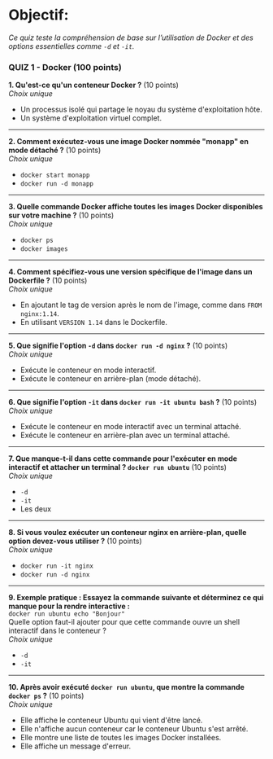 
# Objectif:  

*Ce quiz teste la compréhension de base sur l’utilisation de Docker et des options essentielles comme `-d` et `-it`.*

### **QUIZ 1 - Docker (100 points)**

**1. Qu'est-ce qu'un conteneur Docker ?** (10 points)  
*Choix unique*  
- Un processus isolé qui partage le noyau du système d'exploitation hôte.  
- Un système d'exploitation virtuel complet.

---

**2. Comment exécutez-vous une image Docker nommée "monapp" en mode détaché ?** (10 points)  
*Choix unique*  
- `docker start monapp`  
- `docker run -d monapp`

---

**3. Quelle commande Docker affiche toutes les images Docker disponibles sur votre machine ?** (10 points)  
*Choix unique*  
- `docker ps`  
- `docker images`

---

**4. Comment spécifiez-vous une version spécifique de l'image dans un Dockerfile ?** (10 points)  
*Choix unique*  
- En ajoutant le tag de version après le nom de l'image, comme dans `FROM nginx:1.14`.  
- En utilisant `VERSION 1.14` dans le Dockerfile.

---

**5. Que signifie l'option `-d` dans `docker run -d nginx` ?** (10 points)  
*Choix unique*  
- Exécute le conteneur en mode interactif.  
- Exécute le conteneur en arrière-plan (mode détaché).

---

**6. Que signifie l'option `-it` dans `docker run -it ubuntu bash` ?** (10 points)  
*Choix unique*  
- Exécute le conteneur en mode interactif avec un terminal attaché.  
- Exécute le conteneur en arrière-plan avec un terminal attaché.

---

**7. Que manque-t-il dans cette commande pour l'exécuter en mode interactif et attacher un terminal ? `docker run ubuntu`** (10 points)  
*Choix unique*  
- `-d`  
- `-it`  
- Les deux

---

**8. Si vous voulez exécuter un conteneur nginx en arrière-plan, quelle option devez-vous utiliser ?** (10 points)  
*Choix unique*  
- `docker run -it nginx`  
- `docker run -d nginx`

---

**9. Exemple pratique : Essayez la commande suivante et déterminez ce qui manque pour la rendre interactive :**  
`docker run ubuntu echo "Bonjour"`  
Quelle option faut-il ajouter pour que cette commande ouvre un shell interactif dans le conteneur ?  
*Choix unique*  
- `-d`  
- `-it`

---

**10. Après avoir exécuté `docker run ubuntu`, que montre la commande `docker ps` ?** (10 points)  
*Choix unique*  
- Elle affiche le conteneur Ubuntu qui vient d'être lancé.  
- Elle n'affiche aucun conteneur car le conteneur Ubuntu s'est arrêté.  
- Elle montre une liste de toutes les images Docker installées.  
- Elle affiche un message d'erreur.



